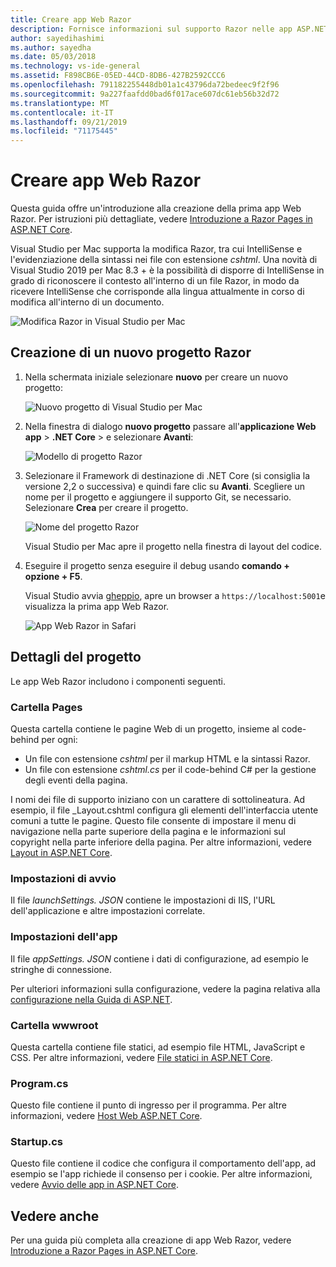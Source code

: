 ```yaml
---
title: Creare app Web Razor
description: Fornisce informazioni sul supporto Razor nelle app ASP.NET Core in Visual Studio per Mac.
author: sayedihashimi
ms.author: sayedha
ms.date: 05/03/2018
ms.technology: vs-ide-general
ms.assetid: F898CB6E-05ED-44CD-8DB6-427B2592CCC6
ms.openlocfilehash: 791182255448db01a1c43796da72bedeec9f2f96
ms.sourcegitcommit: 9a227faafdd0bad6f017ace607dc61eb56b32d72
ms.translationtype: MT
ms.contentlocale: it-IT
ms.lasthandoff: 09/21/2019
ms.locfileid: "71175445"
---
```

# <a name="create-razor-web-apps"></a>Creare app Web Razor

Questa guida offre un'introduzione alla creazione della prima app Web Razor. Per istruzioni più dettagliate, vedere [Introduzione a Razor Pages in ASP.NET Core](https://docs.microsoft.com/aspnet/core/razor-pages/index).

Visual Studio per Mac supporta la modifica Razor, tra cui IntelliSense e l'evidenziazione della sintassi nei file con estensione *cshtml*. Una novità di Visual Studio 2019 per Mac 8.3 + è la possibilità di disporre di IntelliSense in grado di riconoscere il contesto all'interno di un file Razor, in modo da ricevere IntelliSense che corrisponde alla lingua attualmente in corso di modifica all'interno di un documento.

![Modifica Razor in Visual Studio per Mac](media/razor-2019.png)

## <a name="creating-a-new-razor-project"></a>Creazione di un nuovo progetto Razor

1. Nella schermata iniziale selezionare **nuovo** per creare un nuovo progetto:

   ![Nuovo progetto di Visual Studio per Mac](media/razor-new.png)
1. Nella finestra di dialogo **nuovo progetto** passare all'**applicazione Web** **app** >  **.NET Core** > e selezionare **Avanti**:

   ![Modello di progetto Razor](media/razor-new-project1.png)
1. Selezionare il Framework di destinazione di .NET Core (si consiglia la versione 2,2 o successiva) e quindi fare clic su **Avanti**. Scegliere un nome per il progetto e aggiungere il supporto Git, se necessario. Selezionare **Crea** per creare il progetto.

   ![Nome del progetto Razor](media/razor-new-project2.png)

   Visual Studio per Mac apre il progetto nella finestra di layout del codice.
1. Eseguire il progetto senza eseguire il debug usando **comando + opzione + F5**.

   Visual Studio avvia [gheppio](https://docs.microsoft.com/aspnet/core/fundamentals/servers/kestrel), apre un browser a `https://localhost:5001`e visualizza la prima app Web Razor.

   ![App Web Razor in Safari](media/razor-webapp.png)

## <a name="project-anatomy"></a>Dettagli del progetto

Le app Web Razor includono i componenti seguenti.

### <a name="pages-folder"></a>Cartella Pages

Questa cartella contiene le pagine Web di un progetto, insieme al code-behind per ogni:
* Un file con estensione *cshtml* per il markup HTML e la sintassi Razor.
* Un file con estensione *cshtml.cs* per il code-behind C# per la gestione degli eventi della pagina.

I nomi dei file di supporto iniziano con un carattere di sottolineatura. Ad esempio, il file _Layout.cshtml configura gli elementi dell'interfaccia utente comuni a tutte le pagine. Questo file consente di impostare il menu di navigazione nella parte superiore della pagina e le informazioni sul copyright nella parte inferiore della pagina. Per altre informazioni, vedere [Layout in ASP.NET Core](https://docs.microsoft.com/aspnet/core/mvc/views/layout).

### <a name="launch-settings"></a>Impostazioni di avvio

Il file *launchSettings. JSON* contiene le impostazioni di IIS, l'URL dell'applicazione e altre impostazioni correlate.

### <a name="app-settings"></a>Impostazioni dell'app

Il file *appSettings. JSON* contiene i dati di configurazione, ad esempio le stringhe di connessione.

Per ulteriori informazioni sulla configurazione, vedere la pagina relativa alla [configurazione nella Guida di ASP.NET](https://docs.microsoft.com/aspnet/core/fundamentals/configuration/index).

### <a name="wwwroot-folder"></a>Cartella wwwroot

Questa cartella contiene file statici, ad esempio file HTML, JavaScript e CSS. Per altre informazioni, vedere [File statici in ASP.NET Core](https://docs.microsoft.com/aspnet/core/fundamentals/static-files).

### <a name="programcs"></a>Program.cs

Questo file contiene il punto di ingresso per il programma. Per altre informazioni, vedere [Host Web ASP.NET Core](https://docs.microsoft.com/aspnet/core/fundamentals/host/web-host).

### <a name="startupcs"></a>Startup.cs

Questo file contiene il codice che configura il comportamento dell'app, ad esempio se l'app richiede il consenso per i cookie. Per altre informazioni, vedere [Avvio delle app in ASP.NET Core](https://docs.microsoft.com/aspnet/core/fundamentals/startup).

## <a name="see-also"></a>Vedere anche

Per una guida più completa alla creazione di app Web Razor, vedere [Introduzione a Razor Pages in ASP.NET Core](https://docs.microsoft.com/aspnet/core/razor-pages/index).
